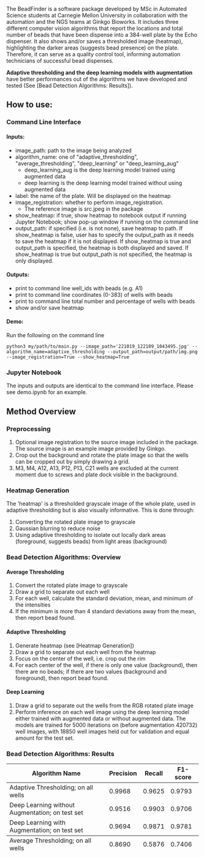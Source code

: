 The BeadFinder is a software package developed by MSc in Automated Science students at Carnegie Mellon University in collaboration with the automation and the NGS teams at Ginkgo Bioworks. It includes three different computer vision algorithms that report the locations and total number of beads that have been dispense into a 384-well plate by the Echo dispenser. It also shows and/or saves a thresholded image (heatmap), highlighting the darker areas (suggests bead presence) on the plate. Therefore, it can serve as a quality control tool, informing automation technicians of successful bead dispenses.  

**Adaptive thresholding and the deep learning models with augmentation** have better performances out of the algorithms we have developed and tested (See [Bead Detection Algorithms: Results]). 

## How to use:
### Command Line Interface
#### Inputs:

- image_path: path to the image being analyzed
- algorithm_name: one of "adaptive_thresholding", "average_thresholding", "deep_learning" or "deep_learning_aug"
    - deep_learning_aug is the deep learning model trained using augmented data
    - deep learning is the deep learning model trained without using augmented data
- label: the name of the plate. Will be displayed on the heatmap
- image_registration: whether to perform image_registration. 
    - The reference image is src.jpeg in the package
- show_heatmap: if true, show heatmap to notebook output if running Jupyter Notebook; show pop-up window if running on the command line
- output_path: if specified (i.e. is not none), save heatmap to path. If show_heatmap is false, user has to specify the output_path as it needs to save the heatmap if it is not displayed. If show_heatmap is true and output_path is specified, the heatmap is both displayed and saved. If show_heatmap is true but output_path is not specified, the heatmap is only displayed.

#### Outputs:

- print to command line well_ids with beads (e.g. A1)
- print to command line coordinates (0-383) of wells with beads
- print to command line total number and percentage of wells with beads
- show and/or save heatmap

#### Demo:

Run the following on the command line

    python3 my/path/to/main.py --image_path='221019_122109_1043495.jpg' --algorithm_name=adaptive_thresholding --output_path=output/path/img.png --image_registration=True --show_heatmap=True


### Jupyter Notebook
The inputs and outputs are identical to the command line interface. Please see demo.ipynb for an example.


## Method Overview
### Preprocessing
1. Optional image registration to the source image included in the package. The source image is an example image provided by Ginkgo.
2. Crop out the background and rotate the plate image so that the wells can be cropped out by simply drawing a grid.
3. M3, M4, A12, A13, P12, P13, C21 wells are excluded at the current moment due to screws and plate dock visible in the background.
### Heatmap Generation
The 'heatmap' is a thresholded grayscale image of the whole plate, used in adaptive thresholding but is also visually informative. This is done through:
1. Converting the rotated plate image to grayscale
2. Gaussian blurring to reduce noise
3. Using adaptive thresholding to isolate out locally dark areas (foreground, suggests beads) from light areas (background)
### Bead Detection Algorithms: Overview
#### Average Thresholding
1. Convert the rotated plate image to grayscale
2. Draw a grid to separate out each well
3. For each well, calculate the standard deviation, mean, and minimum of the intensities
4. If the minimum is more than 4 standard deviations away from the mean, then report bead found.
#### Adaptive Thresholding
1. Generate heatmap (see [Heatmap Generation])
2. Draw a grid to separate out each well from the heatmap
3. Focus on the center of the well, i.e. crop out the rim
4. For each center of the well, if there is only one value (background), then there are no beads; if there are two values (background and foreground), then report bead found.
#### Deep Learning
1. Draw a grid to separate out the wells from the RGB rotated plate image
2. Perform inference on each well image using the deep learning model either trained with augmented data or without augmented data. The models are trained for 5000 iterations on (before augmentation 420732) well images, with 18850 well images held out for validation and equal amount for the test set.
### Bead Detection Algorithms: Results
<table>
  <thead>
    <tr>
      <th>Algorithm Name</th>
      <th>Precision</th>
      <th>Recall</th>
      <th>F1-score</th>
    </tr>
  </thead>
  <tfoot>
    <tr>
      <td>Average Thresholding; on all wells</td>
      <td>0.8690</td>
      <td>0.5876</td>
      <td>0.7406</td>
    </tr>
  </tfoot>
  <tbody>
    <tr>
      <td>Adaptive Thresholding; on all wells</td>
      <td>0.9968</td>
      <td>0.9625</td>
      <td>0.9793</td>
    </tr>
    <tr>
      <td>Deep Learning without Augmentation; on test set</td>
      <td>0.9516</td>
      <td>0.9903</td>
      <td>0.9706</td>
    </tr>
    <tr>
      <td>Deep Learning with Augmentation; on test set</td>
      <td>0.9694</td>
      <td>0.9871</td>
      <td>0.9781</td>
    </tr>
  </tbody>
</table>